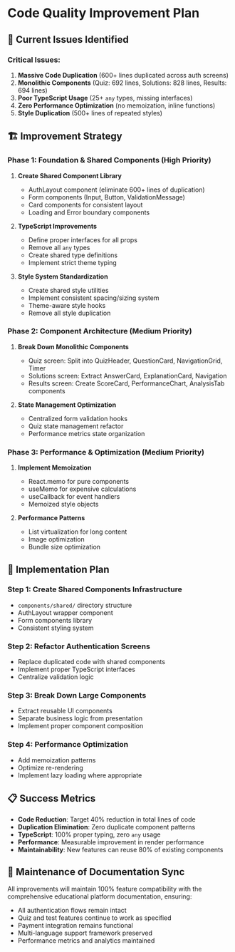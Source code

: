 # Code Quality Improvement Plan

## 🎯 Current Issues Identified

### Critical Issues:
1. **Massive Code Duplication** (600+ lines duplicated across auth screens)
2. **Monolithic Components** (Quiz: 692 lines, Solutions: 828 lines, Results: 694 lines)
3. **Poor TypeScript Usage** (25+ `any` types, missing interfaces)
4. **Zero Performance Optimization** (no memoization, inline functions)
5. **Style Duplication** (500+ lines of repeated styles)

## 🏗️ Improvement Strategy

### Phase 1: Foundation & Shared Components (High Priority)
1. **Create Shared Component Library**
   - AuthLayout component (eliminate 600+ lines of duplication)
   - Form components (Input, Button, ValidationMessage)
   - Card components for consistent layout
   - Loading and Error boundary components

2. **TypeScript Improvements**
   - Define proper interfaces for all props
   - Remove all `any` types
   - Create shared type definitions
   - Implement strict theme typing

3. **Style System Standardization**
   - Create shared style utilities
   - Implement consistent spacing/sizing system
   - Theme-aware style hooks
   - Remove all style duplication

### Phase 2: Component Architecture (Medium Priority)
1. **Break Down Monolithic Components**
   - Quiz screen: Split into QuizHeader, QuestionCard, NavigationGrid, Timer
   - Solutions screen: Extract AnswerCard, ExplanationCard, Navigation
   - Results screen: Create ScoreCard, PerformanceChart, AnalysisTab components

2. **State Management Optimization**
   - Centralized form validation hooks
   - Quiz state management refactor
   - Performance metrics state organization

### Phase 3: Performance & Optimization (Medium Priority)
1. **Implement Memoization**
   - React.memo for pure components
   - useMemo for expensive calculations
   - useCallback for event handlers
   - Memoized style objects

2. **Performance Patterns**
   - List virtualization for long content
   - Image optimization
   - Bundle size optimization

## 🚀 Implementation Plan

### Step 1: Create Shared Components Infrastructure
- `components/shared/` directory structure
- AuthLayout wrapper component
- Form components library
- Consistent styling system

### Step 2: Refactor Authentication Screens
- Replace duplicated code with shared components
- Implement proper TypeScript interfaces
- Centralize validation logic

### Step 3: Break Down Large Components
- Extract reusable UI components
- Separate business logic from presentation
- Implement proper component composition

### Step 4: Performance Optimization
- Add memoization patterns
- Optimize re-rendering
- Implement lazy loading where appropriate

## 📋 Success Metrics
- **Code Reduction**: Target 40% reduction in total lines of code
- **Duplication Elimination**: Zero duplicate component patterns
- **TypeScript**: 100% proper typing, zero `any` usage
- **Performance**: Measurable improvement in render performance
- **Maintainability**: New features can reuse 80% of existing components

## 🔄 Maintenance of Documentation Sync
All improvements will maintain 100% feature compatibility with the comprehensive educational platform documentation, ensuring:
- All authentication flows remain intact
- Quiz and test features continue to work as specified
- Payment integration remains functional
- Multi-language support framework preserved
- Performance metrics and analytics maintained